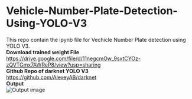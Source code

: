 # Vehicle-Number-Plate-Detection-Using-YOLO-V3
 This repo contain the ipynb file for Vechicle Number Plate detection using YOLO V3. 
<br>
<b>Download trained weight File</b>
<br>
<a>https://drive.google.com/file/d/11negcmOw_9sxtCYOz-zQVTGmx7AWReP8/view?usp=sharing</a>
<br>
<b>Github Repo of darknet YOLO V3</b>
<br>
<a>https://github.com/AlexeyAB/darknet</a>
<br>
<b>Output</b>
<br>
![Output image](assest/output.gif)
